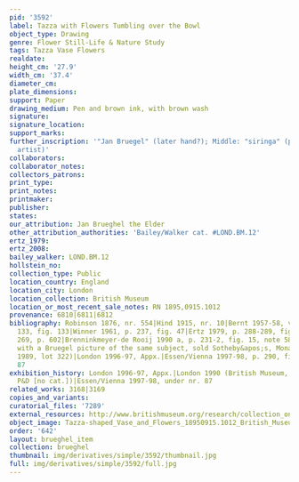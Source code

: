 ```yaml
---
pid: '3592'
label: Tazza with Flowers Tumbling over the Bowl
object_type: Drawing
genre: Flower Still-Life & Nature Study
tags: Tazza Vase Flowers
realdate: 
height_cm: '27.9'
width_cm: '37.4'
diameter_cm: 
plate_dimensions: 
support: Paper
drawing_medium: Pen and brown ink, with brown wash
signature: 
signature_location: 
support_marks: 
further_inscription: '"Jan Bruegel" (later hand?); Middle: "siringa" (probably by
  artist)'
collaborators: 
collaborator_notes: 
collectors_patrons: 
print_type: 
print_notes: 
printmaker: 
publisher: 
states: 
our_attribution: Jan Brueghel the Elder
other_attribution_authorities: 'Bailey/Walker cat. #LOND.BM.12'
ertz_1979: 
ertz_2008: 
bailey_walker: LOND.BM.12
hollstein_no: 
collection_type: Public
location_country: England
location_city: London
location_collection: British Museum
location_or_most_recent_sale_notes: RN 1895,0915.1012
provenance: 6810|6811|6812
bibliography: Robinson 1876, nr. 554|Hind 1915, nr. 10|Bernt 1957-58, vol. 1, nr.
  133, fig. 133|Winner 1961, p. 237, fig. 47|Ertz 1979, p. 288-289, fig. 358, nr.
  269, p. 602|Brenninkmeyer-de Rooij 1990 a, p. 231-2, fig. 15, note 58 (compares
  with a Bruegel picture of the same subject, sold Sotheby&apos;s, Monaco, 2 December
  1989, lot 322)|London 1996-97, Appx.|Essen/Vienna 1997-98, p. 290, fig. 1,  nr.
  87
exhibition_history: London 1996-97, Appx.|London 1990 (British Museum, Treasures of
  P&D [no cat.])|Essen/Vienna 1997-98, under nr. 87
related_works: 3168|3169
copies_and_variants: 
curatorial_files: '7289'
external_resources: http://www.britishmuseum.org/research/collection_online/collection_object_details.aspx?objectId=712259&partId=1&searchText=brueghel&view=list&page=1
object_image: Tazza-shaped_Vase_and_Flowers_18950915.1012_British_Museum_1.jpg
order: '642'
layout: brueghel_item
collection: brueghel
thumbnail: img/derivatives/simple/3592/thumbnail.jpg
full: img/derivatives/simple/3592/full.jpg
---
```

